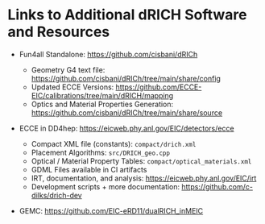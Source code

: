 # Links to Additional dRICH Software and Resources

- Fun4all Standalone: <https://github.com/cisbani/dRICh>
  - Geometry G4 text file: <https://github.com/cisbani/dRICh/tree/main/share/config>
  - Updated ECCE Versions: <https://github.com/ECCE-EIC/calibrations/tree/main/dRICH/mapping>
  - Optics and Material Properties Generation: <https://github.com/cisbani/dRICh/tree/main/share/source>

- ECCE in DD4hep: <https://eicweb.phy.anl.gov/EIC/detectors/ecce>
  - Compact XML file (constants): `compact/drich.xml`
  - Placement Algorithms: `src/DRICH_geo.cpp`
  - Optical / Material Property Tables: `compact/optical_materials.xml`
  - GDML Files available in CI artifacts
  - IRT, documentation, and analysis: <https://eicweb.phy.anl.gov/EIC/irt>
  - Development scripts + more documentation: <https://github.com/c-dilks/drich-dev>

- GEMC: <https://github.com/EIC-eRD11/dualRICH_inMEIC>
